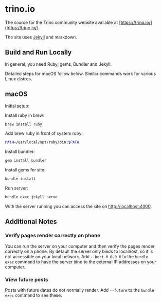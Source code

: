 # trino.io

The source for the Trino community website available at
[https://trino.io/](https://trino.io/).

The site uses [Jekyll](https://jekyllrb.com/) and markdown.

## Build and Run Locally

In general, you need Ruby, gems, Bundler and Jekyll.

Detailed steps for macOS follow below. Similar commands work for various Linux
distros.

## macOS

Initial setup:

Install ruby in brew:

```bash
brew install ruby
```

Add brew ruby in front of system ruby:

```bash
PATH=/usr/local/opt/ruby/bin:$PATH
```

Install bundler:

```bash
gem install bundler
```

Install gems for site:

```bash
bundle install
```

Run server:

```bash
bundle exec jekyll serve
```

With the server running you can access the site on
[http://localhost:4000](http://localhost:4000).

## Additional Notes

### Verify pages render correctly on phone

You can run the server on your computer and then verify the pages render
correctly on a phone.  By default the server only binds to localhost, so it is
not accessible on your local network.  Add `--host 0.0.0.0` to the `bundle exec`
command to have the server bind to the external IP addresses on your computer.

### View future posts

Posts with future dates do not normally render.  Add `--future` to the `bundle
exec` command to see these.

